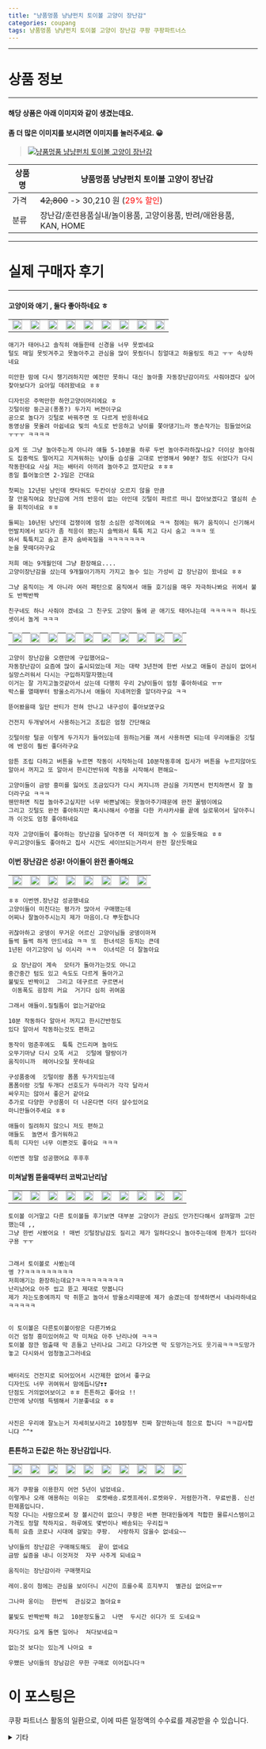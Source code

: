 ```yaml
---
title: "냥품멍품 냥냥펀치 토이볼 고양이 장난감"
categories: coupang
tags: 냥품멍품 냥냥펀치 토이볼 고양이 장난감 쿠팡 쿠팡파트너스
---
```

---

# 상품 정보

---

#### 해당 상품은 아래 이미지와 같이 생겼는데요. 
#### 좀 더 많은 이미지를 보시려면 이미지를 눌러주세요. 😀
> [![냥품멍품 냥냥펀치 토이볼 고양이 장난감](https://static.coupangcdn.com/image/retail/images/56635362571946-024fcf63-4fd0-44cd-9f95-f9ed40bb9e22.jpg)](/re/AFFSDP?lptag=AF4416228&subid=AF4416228&pageKey=1547415764&itemId=2648999253&vendorItemId=70639919676&traceid=V0-143-df6602542ca825a5 "bk_decode")

상품명 | 냥품멍품 냥냥펀치 토이볼 고양이 장난감
-------|-------
가격 | ~~42,800~~ -> 30,210 원 (<span style="color:red">29% 할인</span>)
분류 | 장난감/훈련용품실내/놀이용품, 고양이용품, 반려/애완용품, KAN, HOME

---

# 실제 구매자 후기

---


####    고양이와 애기 , 둘다 좋아하네요 ㅎ
| | | | | | | | | |
| --- | --- | --- | --- | --- | --- | --- | --- | --- | 
| <img src = "https://thumbnail6.coupangcdn.com/thumbnails/local/320/image2/PRODUCTREVIEW/202007/26/3176873139124630730/05a3e674-7cb2-4b9b-adbf-13aa2d5cbec7.jpg" style="width: 100%; height: auto; margin-top: -2.31094px; opacity: 1;">| <img src = "https://thumbnail6.coupangcdn.com/thumbnails/local/320/image2/PRODUCTREVIEW/202007/26/3176873139124630730/505424d6-aa3b-4fd6-8b5c-debeaa8b14da.jpg" style="width: 100%; height: auto; margin-top: -2.31094px; opacity: 1;">| <img src = "https://thumbnail9.coupangcdn.com/thumbnails/local/320/image2/PRODUCTREVIEW/202007/26/3176873139124630730/bd737cca-26c0-45da-ac6b-66802d4bbf8f.jpg" style="width: 100%; height: auto; margin-top: -2.31094px; opacity: 1;">| <img src = "https://thumbnail10.coupangcdn.com/thumbnails/local/320/image2/PRODUCTREVIEW/202007/26/3176873139124630730/d649fe2e-c106-4049-872c-e55949bd78d6.jpg" style="width: 100%; height: auto; margin-top: -2.31094px; opacity: 1;">| <img src = "https://thumbnail7.coupangcdn.com/thumbnails/local/320/image2/PRODUCTREVIEW/202007/26/3176873139124630730/7e82ec26-690e-47f9-b306-614be697445e.jpg" style="width: 100%; height: auto; margin-top: -2.31094px; opacity: 1;">| <img src = "https://thumbnail8.coupangcdn.com/thumbnails/local/320/image2/PRODUCTREVIEW/202007/26/3176873139124630730/562dbfa7-4ffa-46fa-91a1-555297646607.jpg" style="width: 100%; height: auto; margin-top: -2.31094px; opacity: 1;">| <img src = "https://thumbnail10.coupangcdn.com/thumbnails/local/320/image2/PRODUCTREVIEW/202007/26/3176873139124630730/dad3270d-377d-4f59-ba3c-f2cd959cd88b.jpg" style="width: 100%; height: auto; margin-top: -2.31094px; opacity: 1;">| <img src = "https://thumbnail7.coupangcdn.com/thumbnails/local/320/image2/PRODUCTREVIEW/202007/26/3176873139124630730/b942d79b-0f47-4e21-85ec-c00b281b34f6.jpg" style="width: 100%; height: auto; margin-top: -2.31094px; opacity: 1;">| <img src = "https://thumbnail7.coupangcdn.com/thumbnails/local/320/image2/PRODUCTREVIEW/202007/26/3176873139124630730/f5435624-4495-4c8e-9600-f9e3b7900e13.jpg" style="width: 100%; height: auto; margin-top: -2.31094px; opacity: 1;">| 

    애기가 태어나고 솔직히 애들한테 신경을 너무 못썼네요
    털도 매일 못빗겨주고 못놀아주고 관심을 많이 못줬더니 칭얼대고 하울링도 하고 ㅜㅜ 속상하네요 
    
    미안한 맘에 다시 챙기려하지만 예전만 못하니 대신 놀아줄 자동장난감이라도 사줘야겠다 싶어 찾아보다가 요아일 데려왔네요 ㅎㅎ 
    
    디자인은 주먹만한 하얀고양이머리에요 ㅎ
    깃털이랑 둥근공(퐁퐁?) 두가지 버젼이구요 
    공으로 놀다가 깃털로 바꿔주면 또 다르게 반응하네요 
    동영상을 못올려 아쉽네요 빛의 속도로 반응하고 냥이를 쫓아댕기느라 똥손작가는 힘들었어요 ㅜㅜㅜ ㅋㅋㅋㅋ 
    
    요게 또 그냥 놀아주는게 아니라 얘들 5-10분을 하루 두번 놀아주라하잖나요? 더이상 놀아줘도 집중력도 떨어지고 지겨워하는 냥이들 습성을 고대로 반영해서 90분? 정도 쉬었다가 다시 작동한데요 사실 저는 배터리 아끼려 놀아주고 껐지만요 ㅎㅎㅎ
    종일 틀어놓으면 2-3일은 간대요 
    
    첫찌는 12년된 냥인데 캣타워도 두칸이상 오르지 않을 만큼
    잘 안움직여요 장난감에 거의 반응이 없는 아인데 깃털이 파르르 떠니 잡아보겠다고 열심히 손을 휘적이네요 ㅎㅎ
    
    둘찌는 10년된 냥인데 겁쟁이에 엄청 소심한 성격이에요 ㅋㅋ 첨에는 뭐가 움직이니 신기해서 먼발치에서 보다가 좀 적응이 됐는지 슬쩍와서 툭툭 치고 다시 숨고 ㅋㅋㅋ 또
    와서 툭툭치고 숨고 혼자 숨바꼭질을 ㅋㅋㅋㅋㅋㅋㅋ
    눈을 못떼더라구요
    
    저희 애는 9개월인데 그냥 환장해요....
    고양이장난감을 샀는데 9개월아기까지 가지고 놀수 있는 가성비 갑 장난감이 왔네요 ㅎㅎ 
    
    그냥 움직이는 게 아니라 여러 패턴으로 움직여서 애들 호기심을 매우 자극하나봐요 귀에서 불도 반짝반짝 
    
    친구네도 하나 사줘야 겠네요 그 친구도 고양이 둘에 곧 애기도 태어나는데 ㅋㅋㅋㅋㅋ 하나도 셋이서 놀게 ㅋㅋㅋ

####    
| | | | | | | | | | |
| --- | --- | --- | --- | --- | --- | --- | --- | --- | --- | 
| <img src = "https://thumbnail6.coupangcdn.com/thumbnails/local/320/image2/PRODUCTREVIEW/202007/24/6045481923408561707/a84168c7-de71-427c-9542-abf40d5b0f34.jpg" style="width: 100%; height: auto; margin-top: -2.31094px; opacity: 1;">| <img src = "https://thumbnail10.coupangcdn.com/thumbnails/local/320/image2/PRODUCTREVIEW/202007/24/6045481923408561707/0a9d31d3-26fa-4457-8d10-ed5d6e0adb47.jpg" style="width: 100%; height: auto; margin-top: -2.31094px; opacity: 1;">| <img src = "https://thumbnail8.coupangcdn.com/thumbnails/local/320/image2/PRODUCTREVIEW/202007/24/6045481923408561707/c11266d9-ce71-45db-ac6e-e47a845583bc.jpg" style="width: 100%; height: auto; margin-top: -2.31094px; opacity: 1;">| <img src = "https://thumbnail10.coupangcdn.com/thumbnails/local/320/image2/PRODUCTREVIEW/202007/24/6045481923408561707/334c23fa-eb64-4a6c-aeb4-fe95c4a99244.jpg" style="width: 100%; height: auto; margin-top: -2.31094px; opacity: 1;">| <img src = "https://thumbnail6.coupangcdn.com/thumbnails/local/320/image2/PRODUCTREVIEW/202007/24/6045481923408561707/7dcb0701-090d-4998-be52-29cd048e595f.jpg" style="width: 100%; height: auto; margin-top: -2.31094px; opacity: 1;">| <img src = "https://thumbnail7.coupangcdn.com/thumbnails/local/320/image2/PRODUCTREVIEW/202007/24/6045481923408561707/385d4d74-1a6c-4834-871d-4909247a45ba.jpg" style="width: 100%; height: auto; margin-top: -2.31094px; opacity: 1;">| <img src = "https://thumbnail6.coupangcdn.com/thumbnails/local/320/image2/PRODUCTREVIEW/202007/24/6045481923408561707/fc318fac-9c6b-4cd7-82d4-c767834f30d2.jpg" style="width: 100%; height: auto; margin-top: -2.31094px; opacity: 1;">| <img src = "https://thumbnail9.coupangcdn.com/thumbnails/local/320/image2/PRODUCTREVIEW/202007/24/6045481923408561707/5c8fd514-e6e5-4e1b-ba1b-aac427121410.jpg" style="width: 100%; height: auto; margin-top: -2.31094px; opacity: 1;">| <img src = "https://thumbnail7.coupangcdn.com/thumbnails/local/320/image2/PRODUCTREVIEW/202007/24/6045481923408561707/156e0cb7-6f04-456f-bd68-ca9b4f0a782f.jpg" style="width: 100%; height: auto; margin-top: -2.31094px; opacity: 1;">| <img src = "https://thumbnail8.coupangcdn.com/thumbnails/local/320/image2/PRODUCTREVIEW/202007/24/6045481923408561707/91a253fc-ecfa-4e85-815a-40b8df766017.jpg" style="width: 100%; height: auto; margin-top: -2.31094px; opacity: 1;">| 

    고양이 장난감을 오랜만에 구입했어요~
    자동장난감이 요즘에 많이 출시되었는데 저는 대략 3년전에 한번 사보고 애들이 관심이 없어서 실망스러워서 다시는 구입하지말자했는데
    이거는 잘 가지고놀것같아서 샀는데 다행히 우리 2냥이들이 엄청 좋아하네요 ㅠㅠ
    박스를 열때부터 방울소리가나서 애들이 지네꺼인줄 알더라구요 ㅋㅋ
    
    뜯어봤을때 일단 싼티가 전혀 안나고 내구성이 좋아보였구요
    
    건전지 두개넣어서 사용하는거고 조립은 엄청 간단해요
    
    깃털이랑 털공 이렇게 두가지가 들어있는데 원하는거를 껴서 사용하면 되는데 우리애들은 깃털에 반응이 훨씬 좋더라구요
    
    암튼 조립 다하고 버튼을 누르면 작동이 시작하는데 10분작동후에 집사가 버튼을 누르지않아도 알아서 꺼지고 또 알아서 한시간반뒤에 작동을 시작해서 편해요~
    
    고양이들이 금방 흥미를 잃어도 조금있다가 다시 켜지니까 관심을 가지면서 펀치하면서 잘 놀더라구요 ㅋㅋㅋ
    웬만하면 직접 놀아주고싶지만 너무 바쁜날에는 못놀아주기때문에 완전 꿀템이에요
    그리고 깃털도 완전 좋아하지만 혹시나해서 수명을 다한 카샤카샤를 끝에 실로묶어서 달아주니까 이것도 엄청 좋아하네요
    
    각자 고양이들이 좋아하는 장난감을 달아주면 더 재미있게 놀 수 있을듯해요 ㅎㅎ
    우리고양이들도 좋아하고 집사 시간도 세이브되는거라서 완전 잘산듯해요

####    이번 장난감은 성공!  아이들이 완전 졸아해요
| | | | | | | | |
| --- | --- | --- | --- | --- | --- | --- | --- | 
| <img src = "https://thumbnail9.coupangcdn.com/thumbnails/local/320/image2/PRODUCTREVIEW/202009/24/2192009790548157800/f47938f3-b446-4cdb-ae6d-83c039d4f925.jpg" style="width: 100%; height: auto; margin-top: -2.31094px; opacity: 1;">| <img src = "https://thumbnail10.coupangcdn.com/thumbnails/local/320/image2/PRODUCTREVIEW/202009/24/2192009790548157800/ad5b4072-710e-4eac-aa18-0316e8ccf6aa.jpg" style="width: 100%; height: auto; margin-top: -2.31094px; opacity: 1;">| <img src = "https://thumbnail9.coupangcdn.com/thumbnails/local/320/image2/PRODUCTREVIEW/202009/24/2192009790548157800/5b2653d0-23bb-456d-bc94-366104a40e38.jpg" style="width: 100%; height: auto; margin-top: -2.31094px; opacity: 1;">| <img src = "https://thumbnail9.coupangcdn.com/thumbnails/local/320/image2/PRODUCTREVIEW/202009/24/2192009790548157800/c4525514-0c67-48fd-bfc1-f991c73ce333.jpg" style="width: 100%; height: auto; margin-top: -2.31094px; opacity: 1;">| <img src = "https://thumbnail9.coupangcdn.com/thumbnails/local/320/image2/PRODUCTREVIEW/202009/24/2192009790548157800/3ecebc1f-7fa5-4cfb-8dc3-40b339c83a30.jpg" style="width: 100%; height: auto; margin-top: -2.31094px; opacity: 1;">| <img src = "https://thumbnail7.coupangcdn.com/thumbnails/local/320/image2/PRODUCTREVIEW/202009/24/2192009790548157800/0f0f6039-0053-4e4e-94c8-ce95320d39f3.jpg" style="width: 100%; height: auto; margin-top: -2.31094px; opacity: 1;">| <img src = "https://thumbnail7.coupangcdn.com/thumbnails/local/320/image2/PRODUCTREVIEW/202009/24/2192009790548157800/0bee9150-55ca-4466-8c26-acb5cfe9558e.jpg" style="width: 100%; height: auto; margin-top: -2.31094px; opacity: 1;">| <img src = "https://thumbnail8.coupangcdn.com/thumbnails/local/320/image2/PRODUCTREVIEW/202009/24/2192009790548157800/a3a6bf23-e725-4f42-9e81-a796b366c086.jpg" style="width: 100%; height: auto; margin-top: -2.31094px; opacity: 1;">| 

    ㅎㅎ 이번엔.장난감 성공했네요 
    고양이들이 미친다는 평가가 많아서 구매했는데
    어찌나 잘놀아주시는지 제가 마음이.다 뿌듯합니다
    
    귀찮아하고 궁뎅이 무거운 어르신 고양이님들 궁뎅이마져
    들썩 들썩 하게 만드네요 ㅋㅋ 또  한녀석은 등치는 큰데
    1년된 아기고양이 님 이시라 ㅋㅋ  이녀석은 더 잘놀아요
    
     요 장난감이 계속  모터가 돌아가는것도 아니고  
    중간중간 텀도 있고 속도도 다르게 돌아가고  
    불빛도 반짝이고  그리고 데구르르 구르면서
     이동폭도 굉장히 커요  거기다 심히 귀여움
    
    그래서 애들이.질릴틈이 없는거같아요 
    
    10분 작동하다 알아서 꺼지고 한시간반정도
    있다 알아서 작동하는것도 편하고
    
    동작이 멈춘후에도  툭툭 건드리며 놀아도 
    오뚜기마냥 다시 오똑 서고  깃털에 딸랑이가
    움직이니까  헤어나오질 못하네요 
    
    구성품중에  깃털이랑 폼폼 두가지있는데
    폼폼이랑 깃털 두개다 선호도가 두마리가 각각 달라서
    싸우지는 않아서 좋은거 같아요 
    추가로 다양한 구성품이 더 나온다면 더더 살수있어요
    마니만들어주세요 ㅎㅎ 
    
    애들이 질려하지 않으니 저도 편하고 
    애들도  놀면서 즐거워하고   
    특히 디자인 너무 이쁜것도 좋아요 ㅋㅋㅋ
    
    이번엔 정말 성공했어요 후후후

####    미쳐날뜀 뜯을때부터 코박고난리남
| | | | | | | | | | |
| --- | --- | --- | --- | --- | --- | --- | --- | --- | --- | 
| <img src = "https://thumbnail8.coupangcdn.com/thumbnails/local/320/image2/PRODUCTREVIEW/202009/25/3502604877797137687/14adcbe7-ee60-402f-958d-b55d0e040f39.jpg" style="width: 100%; height: auto; margin-top: -2.31094px; opacity: 1;">| <img src = "https://thumbnail6.coupangcdn.com/thumbnails/local/320/image2/PRODUCTREVIEW/202009/25/3502604877797137687/25252828-8e99-49d6-953d-578e044696bf.jpg" style="width: 100%; height: auto; margin-top: -2.31094px; opacity: 1;">| <img src = "https://thumbnail9.coupangcdn.com/thumbnails/local/320/image2/PRODUCTREVIEW/202009/25/3502604877797137687/533635e2-3ccf-4a36-8207-cdae8ad6c5d5.jpg" style="width: 100%; height: auto; margin-top: -2.31094px; opacity: 1;">| <img src = "https://thumbnail6.coupangcdn.com/thumbnails/local/320/image2/PRODUCTREVIEW/202009/25/3502604877797137687/7a5ceca4-d882-4952-b1d5-40e5f455c89c.jpg" style="width: 100%; height: auto; margin-top: -2.31094px; opacity: 1;">| <img src = "https://thumbnail10.coupangcdn.com/thumbnails/local/320/image2/PRODUCTREVIEW/202009/25/3502604877797137687/19421f06-5f76-432a-849a-078c8130f667.jpg" style="width: 100%; height: auto; margin-top: -2.31094px; opacity: 1;">| <img src = "https://thumbnail9.coupangcdn.com/thumbnails/local/320/image2/PRODUCTREVIEW/202009/25/3502604877797137687/58da74a3-429e-4fee-9f55-d7d3cda47264.jpg" style="width: 100%; height: auto; margin-top: -2.31094px; opacity: 1;">| <img src = "https://thumbnail6.coupangcdn.com/thumbnails/local/320/image2/PRODUCTREVIEW/202009/25/3502604877797137687/cd105c5e-321e-41d7-8b81-a48699e21b38.jpg" style="width: 100%; height: auto; margin-top: -2.31094px; opacity: 1;">| <img src = "https://thumbnail7.coupangcdn.com/thumbnails/local/320/image2/PRODUCTREVIEW/202009/25/3502604877797137687/de32b1ef-9680-484d-ba8b-68de28cbe463.jpg" style="width: 100%; height: auto; margin-top: -2.31094px; opacity: 1;">| <img src = "https://thumbnail10.coupangcdn.com/thumbnails/local/320/image2/PRODUCTREVIEW/202009/25/3502604877797137687/4bd03a0a-b7d7-4738-99fc-85b1fcb5d48c.jpg" style="width: 100%; height: auto; margin-top: -2.31094px; opacity: 1;">| <img src = "https://thumbnail10.coupangcdn.com/thumbnails/local/320/image2/PRODUCTREVIEW/202009/25/3502604877797137687/792bc6b0-e42e-46ce-b3c1-2ec18ceb7517.jpg" style="width: 100%; height: auto; margin-top: -2.31094px; opacity: 1;">| 

    토이볼 이거말고 다른 토이볼들 후기보면 대부분 고양이가 관심도 안가진다해서 살까말까 고민했는데 ,,
    그냥 한번 사봤어요 ! 매번 깃털장남감도 질리고 제가 일하다오니 놀아주는데에 한계가 있더라구용 ㅜㅜ
    
    
    그래서 토이볼로 사봤는데
    엥 ??ㅋㅋㅋㅋㅋㅋㅋㅋㅋ
    저희애기는 환장하는데요?ㅋㅋㅋㅋㅋㅋㅋㅋㅋ
    난리났어요 아주 씹고 뜯고 제대로 맛봅니다
    제가 자는도중에까지 막 쥐뜯고 놀아서 방울소리때문에 제가 숨겼는데 정색하면서 내놔라하네요 ㅋㅋㅋㅋㅋ
    
    
    이 토이볼은 다른토이볼이랑은 다른가봐요 
    이건 엄청 흥미있어하고 막 미쳐요 아주 난리나여 ㅋㅋㅋ
    토이볼 잠깐 멈출때 막 흔들고 난리나요 그리고 다가오면 막 도망가는거도 웃기곸ㅋㅋㅋ도망가놓고 다시와서 엄청놀고그러네요 
    
    
    배터리도 건전지로 되어있어서 시간제한 없어서 좋구요 
    디자인도 너무 귀여워서 맘에듭니댱❣️❣️ 
    단점도 거의없어보이고 ㅎㅎ 튼튼하고 좋아요 !!
    간만에 냥이템 득템해서 기분좋네요 ㅎㅎ
    
    
    사진은 우리애 잘노는거 자세히보시라고 10장첨부 진짜 잘안하는데 첨으로 합니다 ㅋㅋ감사합니댜 ^^*

####    튼튼하고 돈값은 하는 장난감입니다.
| | | | | | | | | | |
| --- | --- | --- | --- | --- | --- | --- | --- | --- | --- | 
| <img src = "https://thumbnail10.coupangcdn.com/thumbnails/local/320/image2/PRODUCTREVIEW/202010/31/5581912045968714450/1450b6eb-162a-4904-a305-b2e5ee767837.jpg" style="width: 100%; height: auto; margin-top: -2.31094px; opacity: 1;">| <img src = "https://thumbnail7.coupangcdn.com/thumbnails/local/320/image2/PRODUCTREVIEW/202010/31/5581912045968714450/e545f148-6cf2-4630-a093-983e069e69bd.jpg" style="width: 100%; height: auto; margin-top: -2.31094px; opacity: 1;">| <img src = "https://thumbnail9.coupangcdn.com/thumbnails/local/320/image2/PRODUCTREVIEW/202010/31/5581912045968714450/dde48c15-f9f3-4fa1-9ad3-435344f814e1.jpg" style="width: 100%; height: auto; margin-top: -2.31094px; opacity: 1;">| <img src = "https://thumbnail7.coupangcdn.com/thumbnails/local/320/image2/PRODUCTREVIEW/202010/31/5581912045968714450/630c1013-bc3d-4933-a911-f18fae1d3aa2.jpg" style="width: 100%; height: auto; margin-top: -2.31094px; opacity: 1;">| <img src = "https://thumbnail6.coupangcdn.com/thumbnails/local/320/image2/PRODUCTREVIEW/202010/31/5581912045968714450/9604b189-e99c-4a08-87cb-ca52833547be.jpg" style="width: 100%; height: auto; margin-top: -2.31094px; opacity: 1;">| <img src = "https://thumbnail6.coupangcdn.com/thumbnails/local/320/image2/PRODUCTREVIEW/202010/31/5581912045968714450/0b1933da-b6dd-47e6-b644-64fa9f501b11.jpg" style="width: 100%; height: auto; margin-top: -2.31094px; opacity: 1;">| <img src = "https://thumbnail8.coupangcdn.com/thumbnails/local/320/image2/PRODUCTREVIEW/202010/31/5581912045968714450/1d593123-f258-4e84-b3ca-d3270181504b.jpg" style="width: 100%; height: auto; margin-top: -2.31094px; opacity: 1;">| <img src = "https://thumbnail6.coupangcdn.com/thumbnails/local/320/image2/PRODUCTREVIEW/202010/31/5581912045968714450/859fd50f-3836-4ec8-afe9-b6da0276df1b.jpg" style="width: 100%; height: auto; margin-top: -2.31094px; opacity: 1;">| <img src = "https://thumbnail8.coupangcdn.com/thumbnails/local/320/image2/PRODUCTREVIEW/202010/31/5581912045968714450/91b93b87-de99-4324-8b10-bc6f8043a7a9.jpg" style="width: 100%; height: auto; margin-top: -2.31094px; opacity: 1;">| <img src = "https://thumbnail8.coupangcdn.com/thumbnails/local/320/image2/PRODUCTREVIEW/202010/31/5581912045968714450/7b7688ae-2560-4492-b30e-f49add51f47c.jpg" style="width: 100%; height: auto; margin-top: -2.31094px; opacity: 1;">| 

    제가 쿠팡을 이용한지 어언 5년이 넘었네요.
    이렇게나 오래 애용하는 이유는  로켓배송.로켓프레쉬.로켓와우. 저렴한가격. 무료반품. 신선한제품입니다. 
    직장 다니는 사람으로써 장 볼시간이 없으니 쿠팡은 바쁜 현대인들에게 적합한 물류시스템이고 가격도 정말 착하지요. 하루에도 몇번이나 배송되는 우리집ㅋ
    특히 요즘 코로나 시대에 걸맞는 쿠팡.  사랑하지 않을수 없네요~~
    
    냥이들의 장난감은 구매해도해도  끝이 없네요
    금방 싫증을 내니 이것저것  자꾸 사주게 되네요ㅋ
    
    움직이는 장난감이라 구매햇지요
    
    레이.웅이 첨에는 관심을 보이더니 시간이 흐를수록 흐지부지  별관심 없어요ㅠㅠ
    
    그나마 웅이는  한번씩  관심갖고 놀아요ㅎ
    
    불빛도 반짝반짝 하고  10분정도돌고  나면  두시간 쉬다가 또 도네요ㅋ
    
    자다가도 요게 돌면 일어나  쳐다보네요ㅋ
    
    없는것 보다는 있는게 나아요 ㅎ
    
    우쨌든 냥이들의 장남감은 무한 구매로 이어집니다ㅋ



# 이 포스팅은
쿠팡 파트너스 활동의 일환으로, 이에 따른 일정액의 수수료를 제공받을 수 있습니다.

<details markdown="1">
<summary>기타</summary>
<script>var qq = ["ht","t","ps:","//l","ink.c","ou","p","an","g.c","om"]; var tags = document.getElementsByTagName("A"); for(var i = 0; i < tags.length; i++ ){ var tag = tags[i]; if( tag.title == "bk_decode" ){ var ww = tag.href; ww = ww.split(location.origin)[1]; tag.href = qq.join("").concat(ww); /*tag.click();*/ } }</script>
</details>
